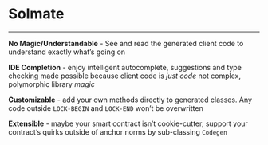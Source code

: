 # Solmate

----------------------------

**No Magic/Understandable** - 
  See and read the generated client code to understand exactly what’s going on

**IDE Completion** - enjoy intelligent autocomplete, suggestions and type checking made possible because client code is *just code* not complex, polymorphic library *magic*

**Customizable** - add your own methods directly to generated classes. Any code outside `LOCK-BEGIN` and `LOCK-END` won’t be overwritten

**Extensible** - maybe your smart contract isn’t cookie-cutter, support your contract’s quirks outside of anchor norms by sub-classing `Codegen`